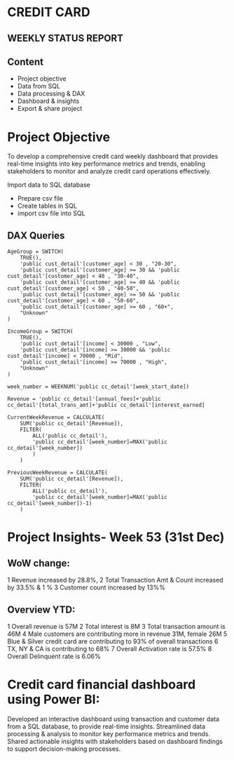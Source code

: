 # CREDIT CARD
## WEEKLY STATUS REPORT

## Content
 - Project objective
 - Data from SQL
 - Data processing & DAX
 - Dashboard & insights
 - Export & share project

# Project Objective
To develop a comprehensive credit card weekly dashboard that provides real-time insights into key performance metrics and trends, enabling stakeholders to monitor and analyze credit card operations effectively.

Import data to SQL database
 - Prepare csv file
 - Create tables in SQL
 - import csv file into SQL

## DAX Queries
```
AgeGroup = SWITCH(
    TRUE(),
    'public cust_detail'[customer_age] < 30 , "20-30",
    'public cust_detail'[customer_age] >= 30 && 'public cust_detail'[customer_age] < 40 , "30-40",
    'public cust_detail'[customer_age] >= 40 && 'public cust_detail'[customer_age] < 50 , "40-50",
    'public cust_detail'[customer_age] >= 50 && 'public cust_detail'[customer_age] < 60 , "50-60",
    'public cust_detail'[customer_age] >= 60 , "60+",
    "Unknown"
)

IncomeGroup = SWITCH(
    TRUE(),
    'public cust_detail'[income] < 30000 , "Low",
    'public cust_detail'[income] >= 30000 && 'public cust_detail'[income] < 70000 , "Mid",
    'public cust_detail'[income] >= 70000 , "High",
    "Unknown"
)

week_number = WEEKNUM('public cc_detail'[week_start_date])

Revenue = 'public cc_detail'[annual_fees]+'public cc_detail'[total_trans_amt]+'public cc_detail'[interest_earned]

CurrentWeekRevenue = CALCULATE(
    SUM('public cc_detail'[Revenue]),
    FILTER(
        ALL('public cc_detail'),
        'public cc_detail'[week_number]=MAX('public cc_detail'[week_number])
        )
    )

PreviousWeekRevenue = CALCULATE(
    SUM('public cc_detail'[Revenue]),
    FILTER(
        ALL('public cc_detail'),
        'public cc_detail'[week_number]=MAX('public cc_detail'[week_number])-1)
    )

```

# Project Insights- Week 53 (31st	Dec)
## WoW change:
 1 Revenue increased by 28.8%,
 2 Total Transaction Amt & Count increased by 33.5% & 1 %
 3 Customer count increased by 13%%
## Overview YTD:
 1 Overall revenue is 57M
 2 Total interest is 8M
 3 Total transaction amount is 46M
 4 Male customers are contributing more in revenue 31M, female 26M
 5 Blue & Silver credit card are contributing to 93% of overall transactions
 6 TX, NY & CA is contributing to 68%
 7 Overall Activation rate is 57.5%
 8 Overall Delinquent rate is 6.06%

# Credit card financial dashboard using Power BI:
Developed an interactive dashboard using transaction and customer data from a SQL database, to provide real-time insights.
Streamlined data processing & analysis to monitor key performance metrics and trends.
Shared actionable insights with stakeholders based 	on dashboard findings to support decision-making processes.

